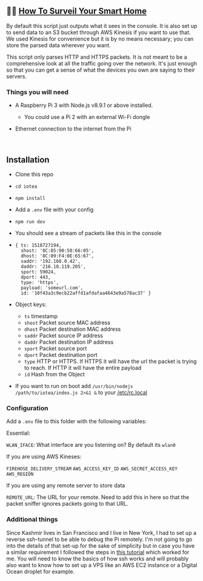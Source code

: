 
## 🔎🏡  [How To Surveil Your Smart Home](https://gizmodo.com/how-to-surveil-your-smart-home-1822939698)



By default this script just outputs what it sees in the console. It is also set up to send data to an S3 bucket through AWS Kinesis if you want to use that. We used Kinesis for convenience but it is by no means necessary; you can store the parsed data wherever you want.

This script only parses HTTP and HTTPS packets. It is not meant to be a comprehensive look at all the traffic going over the network. It's just enough so that you can get a sense of what the devices you own are saying to their servers.



### Things you will need

- A Raspberry Pi 3 with Node.js v8.9.1 or above installed.
  - You could use a Pi 2 with an external Wi-Fi dongle

- Ethernet connection to the internet from the Pi

  ​

## Installation

- Clone this repo

- `cd iotea `

- `npm install`

- Add a `.env` file with your config

- `npm run dev`

- You should see a stream of packets like this in the console

- ```{ ts: 1518727194,
  { ts: 1518727194,
    shost: '8C:85:90:50:66:05',
    dhost: '8C:09:F4:0E:65:67',
    saddr: '192.168.0.42',
    daddr: '216.10.119.205',
    sport: 59024,
    dport: 443,
    type: 'https',
    payload: 'someurl.com',
    id: '10f43a3c9ecb22affd1afdafaa4643e9a578ac37' }
  ```

- Object keys:

  - `ts` timestamp
  - `shost` Packet source MAC address
  - `dhost` Packet destination MAC address
  - `saddr` Packet source IP address
  - `daddr` Packet destination IP address
  - `sport` Packet source port
  - `dport` Packet destination port
  - `type`  HTTP or HTTPS. If HTTPS it will have the url the packet is trying to reach. If HTTP it will have the entire payload
  - `id` Hash from the Object

- If you want to run on boot add `/usr/bin/nodejs /path/to/iotea/index.js 2>&1 &` to your [/etc/rc.local](https://www.raspberrypi.org/documentation/linux/usage/rc-local.md)



### Configuration

Add a `.env` file to this folder with the following variables:

Essential:

`WLAN_IFACE`:  What interface are you listening on? By default its `wlan0`

If you are using AWS Kineses:

`FIREHOSE_DELIVERY_STREAM`
`AWS_ACCESS_KEY_ID`
`AWS_SECRET_ACCESS_KEY`
`AWS_REGION`



If you are using any remote server to store data

`REMOTE_URL`: The URL for your remote. Need to add this in here so that the packet sniffer ignores packets going to that URL. 






### Additional things

Since Kashmir lives in San Francisco and I live in New York, I had to set up a reverse ssh-tunnel to be able to debug the Pi remotely. I'm not going to go into the details of that set-up for the sake of simplicity but in case you have a similar requirement I followed the steps in [this tutorial](https://jerrygamblin.com/2016/04/23/persistent-reverse-ssh-tunnels-on-a-raspberrypi/) which worked for me. You will need to know the basics of how ssh works and will probably also want to know how to set up a VPS like an AWS EC2 instance or a Digital Ocean droplet for example.

